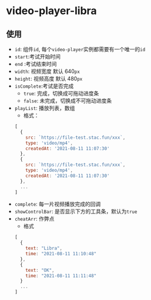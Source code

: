 # video-player-libra

## 使用

- `id`: 组件`id`, 每个`video-player`实例都需要有一个唯一的`id`
- `start`:考试开始时间
- `end` :考试结束时间
- `width`: 视频宽度 默认 640`px`
- `height`: 视频高度 默认 480`px`
- `isComplete`:考试是否完成
  - `true`: 完成，切换成可拖动进度条
  - `false`: 未完成，切换成不可拖动进度条
- `playList`: 播放列表，数组
  - 格式：
  ```javascript
  [
    {
      src: `https://file-test.stac.fun/xxx`,
      type: 'video/mp4',
      createdAt: '2021-08-11 11:07:30'
    },
    {
      src: `https://file-test.stac.fun/xxx`,
      type: 'video/mp4',
      createdAt: '2021-08-11 11:07:30'
    },
    ...
  ]
  ```
- `complete`: 每一片视频播放完成的回调
- `showControlBar`: 是否显示下方的工具条，默认为`true`
- `cheatArr`: 作弊点
  - 格式
  ```javascript
  [
    {
      text: "Libra",
      time: "2021-08-11 11:10:48"
    },
    {
      text: "OK",
      time: "2021-08-11 11:11:48"
    }
    ...
  ]
  ```
